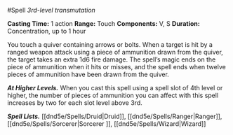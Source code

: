 #Spell
*3rd-level transmutation*

**Casting Time:** 1 action
**Range:** Touch
**Components:** V, S
**Duration:** Concentration, up to 1 hour

You touch a quiver containing arrows or bolts. When a target is hit by a ranged weapon attack using a piece of ammunition drawn from the quiver, the target takes an extra 1d6 fire damage. The spell’s magic ends on the piece of ammunition when it hits or misses, and the spell ends when twelve pieces of ammunition have been drawn from the quiver.

***At Higher Levels.*** When you cast this spell using a spell slot of 4th level or higher, the number of pieces of ammunition you can affect with this spell increases by two for each slot level above 3rd.

***Spell Lists.*** [[dnd5e/Spells/Druid\|Druid]], [[dnd5e/Spells/Ranger\|Ranger]], [[dnd5e/Spells/Sorcerer\|Sorcerer ]], [[dnd5e/Spells/Wizard\|Wizard]]